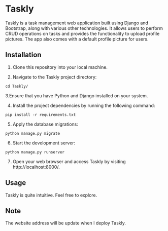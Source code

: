 # Taskly

Taskly is a task management web application built using Django and Bootstrap, along with various other technologies. It allows users to perform CRUD operations on tasks and provides the functionality to upload profile pictures. The app also comes with a default profile picture for users.

## Installation

1. Clone this repository into your local machine.

2. Navigate to the Taskly project directory:

```
cd Taskly/
```

3.Ensure that you have Python and Django installed on your system.

4. Install the project dependencies by running the following command:

```
pip install -r requirements.txt
```

5. Apply the database migrations:

```
python manage.py migrate
```

6. Start the development server:

```
python manage.py runserver
```

7. Open your web browser and access Taskly by visiting http://localhost:8000/.


## Usage

Taskly is quite intuitive. Feel free to explore.

## Note

The website address will be update when I deploy Taskly.
